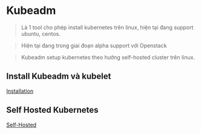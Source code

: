 # Kubeadm

> Là 1 tool cho phép install kubernetes trên linux, hiện tại đang support ubuntu, centos.

> Hiện tại đang trong giai đoạn alpha support với Openstack

> Kubeadm setup kubernetes theo hướng self-hosted cluster trên linux.

## Install Kubeadm và kubelet
[Installation ](installation.md)

## Self Hosted Kubernetes
[Self-Hosted ](self-hosted.md)